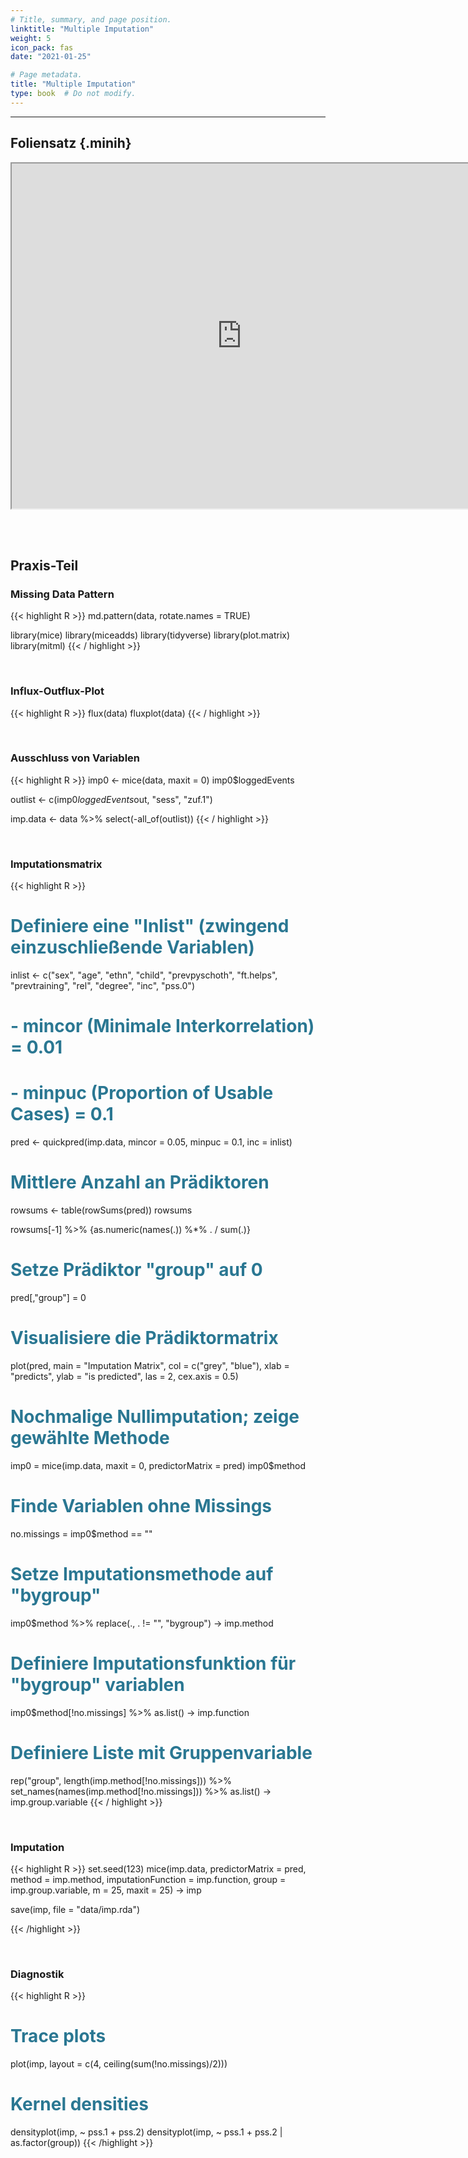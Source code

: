 ```yaml
---
# Title, summary, and page position.
linktitle: "Multiple Imputation"
weight: 5
icon_pack: fas
date: "2021-01-25"

# Page metadata.
title: "Multiple Imputation"
type: book  # Do not modify.
---
```


<style>
code{
  color: #2a7792;
}
.hljs{
  font-size: 16px
}
.minih{
  font-size: 1px;
  margin: 0px 0px 0px 0px;
}

.highlight {
    position: relative;
}
.highlight pre {
    padding: 15px;
}
.highlight-copy-btn {
    position: absolute;
    top: 7px;
    right: 7px;
    border: 0;
    border-radius: 4px;
    padding: 5px;
    font-size: 0.7em;
    line-height: 1.8;
    color: #fff;
    background-color: #777;
    min-width: 55px;
    text-align: center;
}
.highlight-copy-btn:hover {
    background-color: #666;
}
</style>

---



## Foliensatz {.minih}


<iframe src="https://drive.google.com/file/d/1GkEjXt17_Ot0ihwrNSB4WFuyqZkLkZSl/preview" width="736" height="552" allow="autoplay"></iframe>


<br></br>

## Praxis-Teil



### Missing Data Pattern

{{< highlight R >}}
md.pattern(data, rotate.names = TRUE)

library(mice)
library(miceadds)
library(tidyverse)
library(plot.matrix)
library(mitml)
{{< / highlight >}}


<br>


### Influx-Outflux-Plot

{{< highlight R >}}
flux(data)
fluxplot(data)
{{< / highlight >}}


<br>


### Ausschluss von Variablen

{{< highlight R >}}
imp0 <- mice(data, maxit = 0)
imp0$loggedEvents

outlist <- c(imp0$loggedEvents$out, "sess", "zuf.1")

imp.data <- data %>% select(-all_of(outlist))
{{< / highlight >}}


<br>


### Imputationsmatrix

{{< highlight R >}}
# Definiere eine "Inlist" (zwingend einzuschließende Variablen)
inlist <- c("sex", "age", "ethn", "child", "prevpyschoth", "ft.helps",
            "prevtraining", "rel", "degree", "inc", "pss.0")

# - mincor (Minimale Interkorrelation) = 0.01
# - minpuc (Proportion of Usable Cases) = 0.1
pred <- quickpred(imp.data,
                  mincor = 0.05,
                  minpuc = 0.1,
                  inc = inlist)

# Mittlere Anzahl an Prädiktoren
rowsums <- table(rowSums(pred))
rowsums

rowsums[-1] %>%
  {as.numeric(names(.)) %*% . / sum(.)}


# Setze Prädiktor "group" auf 0
pred[,"group"] = 0


# Visualisiere die Prädiktormatrix
plot(pred, main = "Imputation Matrix",
     col = c("grey", "blue"),
     xlab = "predicts",
     ylab = "is predicted",
     las = 2, cex.axis = 0.5)


# Nochmalige Nullimputation; zeige gewählte Methode
imp0 = mice(imp.data, maxit = 0,
            predictorMatrix = pred)
imp0$method


# Finde Variablen ohne Missings
no.missings = imp0$method == ""

# Setze Imputationsmethode auf "bygroup"
imp0$method %>%
  replace(., . != "", "bygroup") -> imp.method

# Definiere Imputationsfunktion für "bygroup" variablen
imp0$method[!no.missings] %>% as.list() -> imp.function

# Definiere Liste mit Gruppenvariable
rep("group", length(imp.method[!no.missings])) %>%
  set_names(names(imp.method[!no.missings])) %>%
  as.list() -> imp.group.variable
{{< / highlight >}}


<br>


### Imputation


{{< highlight R >}}
set.seed(123)
mice(imp.data,
     predictorMatrix = pred,
     method = imp.method,
     imputationFunction = imp.function,
     group = imp.group.variable,
     m = 25, maxit = 25) -> imp

save(imp, file = "data/imp.rda")

{{< /highlight >}}


<br>


### Diagnostik

{{< highlight R >}}
# Trace plots
plot(imp,
     layout = c(4, ceiling(sum(!no.missings)/2)))

# Kernel densities
densityplot(imp, ~ pss.1 + pss.2)
densityplot(imp, ~ pss.1 + pss.2 | as.factor(group))
{{< /highlight >}}


<style>
h1 {color: #2a7792;}
</style>
